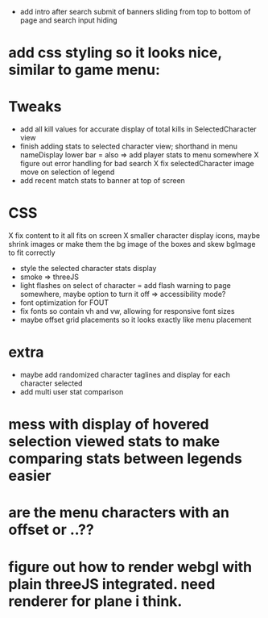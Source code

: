 +   add intro after search submit of banners sliding from top to bottom of page and search input hiding
#   add css styling so it looks nice, similar to game menu:
# Tweaks
-   add all kill values for accurate display of total kills in SelectedCharacter view
-   finish adding stats to selected character view; shorthand in menu nameDisplay lower bar = also => add player stats to menu somewhere
X   figure out error handling for bad search
X   fix selectedCharacter image move on selection of legend
-   add recent match stats to banner at top of screen
# CSS
X   fix content to it all fits on screen
    X   smaller character display icons, maybe shrink images or make them the bg image of the boxes and skew bgImage to fit correctly
-   style the selected character stats display
-   smoke => threeJS
-   light flashes on select of character = add flash warning to page somewhere, maybe option to turn it off => accessibility mode?
-   font optimization for FOUT
-   fix fonts so contain vh and vw, allowing for responsive font sizes
-   maybe offset grid placements so it looks exactly like menu placement
# extra
-   maybe add randomized character taglines and display for each character selected
-   add multi user stat comparison

# mess with display of hovered selection viewed stats to make comparing stats between legends easier
# are the menu characters with an offset or ..??
# figure out how to render webgl with plain threeJS integrated. need renderer for plane i think.